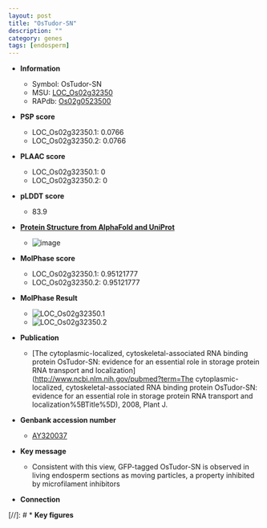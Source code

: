 ```yaml
---
layout: post
title: "OsTudor-SN"
description: ""
category: genes
tags: [endosperm]
---
```


* **Information**  
    + Symbol: OsTudor-SN  
    + MSU: [LOC_Os02g32350](http://rice.plantbiology.msu.edu/cgi-bin/ORF_infopage.cgi?orf=LOC_Os02g32350)  
    + RAPdb: [Os02g0523500](http://rapdb.dna.affrc.go.jp/viewer/gbrowse_details/irgsp1?name=Os02g0523500)  

* **PSP score**  
    + LOC_Os02g32350.1: 0.0766 
    + LOC_Os02g32350.2: 0.0766 

* **PLAAC score**  
    + LOC_Os02g32350.1: 0 
    + LOC_Os02g32350.2: 0 

* **pLDDT score**
    + 83.9

* **[Protein Structure from AlphaFold and UniProt](https://www.uniprot.org/uniprotkb/Q6H547/entry#structure)**
    + ![image](https://ricepsp.github.io/images/Q6/AF-Q6H547-F1.png)

* **MolPhase score**
    + LOC_Os02g32350.1: 0.95121777
    + LOC_Os02g32350.2: 0.95121777

* **MolPhase Result**
    + ![LOC_Os02g32350.1](https://304243504.github.io/Pictures/LOC_Os02g/LOC_Os02g32350.1.png)
    + ![LOC_Os02g32350.2](https://304243504.github.io/Pictures/LOC_Os02g/LOC_Os02g32350.2.png)

* **Publication**  
    + [The cytoplasmic-localized, cytoskeletal-associated RNA binding protein OsTudor-SN: evidence for an essential role in storage protein RNA transport and localization](http://www.ncbi.nlm.nih.gov/pubmed?term=The cytoplasmic-localized, cytoskeletal-associated RNA binding protein OsTudor-SN: evidence for an essential role in storage protein RNA transport and localization%5BTitle%5D), 2008, Plant J.

* **Genbank accession number**  
    + [AY320037](http://www.ncbi.nlm.nih.gov/nuccore/AY320037)

* **Key message**  
    + Consistent with this view, GFP-tagged OsTudor-SN is observed in living endosperm sections as moving particles, a property inhibited by microfilament inhibitors

* **Connection**  

[//]: # * **Key figures**  


